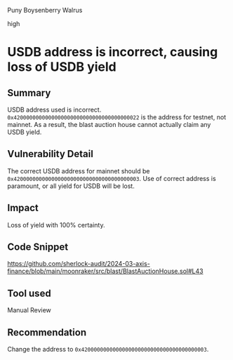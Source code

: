 Puny Boysenberry Walrus

high

# USDB address is incorrect, causing loss of USDB yield

## Summary
USDB address used is incorrect. `0x4200000000000000000000000000000000000022` is the address for testnet, not mainnet. As a result, the blast auction house cannot actually claim any USDB yield.

## Vulnerability Detail
The correct USDB address for mainnet should be `0x4200000000000000000000000000000000000003`. Use of correct address is paramount, or all yield for USDB will be lost.

## Impact
Loss of yield with 100% certainty.

## Code Snippet
https://github.com/sherlock-audit/2024-03-axis-finance/blob/main/moonraker/src/blast/BlastAuctionHouse.sol#L43

## Tool used

Manual Review

## Recommendation
Change the address to `0x4200000000000000000000000000000000000003`.